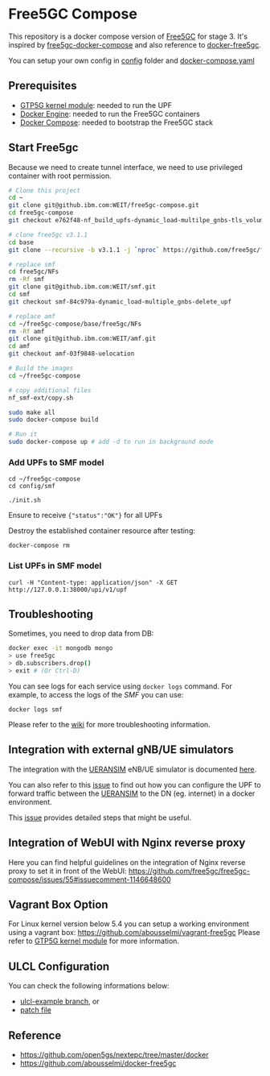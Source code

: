 # Free5GC Compose

This repository is a docker compose version of [Free5GC](https://github.com/free5gc/free5gc) for stage 3. It's inspired by [free5gc-docker-compose](https://github.com/calee0219/free5gc-docker-compose) and also reference to [docker-free5gc](https://github.com/abousselmi/docker-free5gc).

You can setup your own config in [config](./config) folder and [docker-compose.yaml](docker-compose.yaml)

## Prerequisites


- [GTP5G kernel module](https://github.com/free5gc/gtp5g): needed to run the UPF
- [Docker Engine](https://docs.docker.com/engine/install): needed to run the Free5GC containers
- [Docker Compose](https://docs.docker.com/compose/install): needed to bootstrap the Free5GC stack

## Start Free5gc

Because we need to create tunnel interface, we need to use privileged container with root permission.

```bash
# Clone this project
cd ~
git clone git@github.ibm.com:WEIT/free5gc-compose.git
cd free5gc-compose
git checkout e762f48-nf_build_upfs-dynamic_load-multilpe_gnbs-tls_volume-relocate_upf

# clone free5gc v3.1.1
cd base
git clone --recursive -b v3.1.1 -j `nproc` https://github.com/free5gc/free5gc.git

# replace smf
cd free5gc/NFs
rm -Rf smf
git clone git@github.ibm.com:WEIT/smf.git
cd smf
git checkout smf-84c979a-dynamic_load-multiple_gnbs-delete_upf

# replace amf
cd ~/free5gc-compose/base/free5gc/NFs
rm -Rf amf
git clone git@github.ibm.com:WEIT/amf.git
cd amf
git checkout amf-03f9848-uelocation

# Build the images
cd ~/free5gc-compose

# copy additional files
nf_smf-ext/copy.sh

sudo make all
sudo docker-compose build

# Run it
sudo docker-compose up # add -d to run in background mode
```

### Add UPFs to SMF model

```
cd ~/free5gc-compose
cd config/smf

./init.sh
```

Ensure to receive `{"status":"OK"}` for all UPFs

Destroy the established container resource after testing:
```
docker-compose rm
```

### List UPFs in SMF model

```
curl -H "Content-type: application/json" -X GET http://127.0.0.1:38000/upi/v1/upf
```

## Troubleshooting

Sometimes, you need to drop data from DB:

```bash
docker exec -it mongodb mongo
> use free5gc
> db.subscribers.drop()
> exit # (Or Ctrl-D)
```

You can see logs for each service using `docker logs` command. For example, to access the logs of the *SMF* you can use:

```console
docker logs smf
```

Please refer to the [wiki](https://github.com/free5gc/free5gc/wiki) for more troubleshooting information.

## Integration with external gNB/UE simulators

The integration with the [UERANSIM](https://github.com/aligungr/UERANSIM) eNB/UE simulator is documented [here](https://www.free5gc.org/installations/stage-3-sim-install/). 

You can also refer to this [issue](https://github.com/free5gc/free5gc-compose/issues/26) to find out how you can configure the UPF to forward traffic between the [UERANSIM](https://github.com/aligungr/UERANSIM) to the DN (eg. internet) in a docker environment.

This [issue](https://github.com/free5gc/free5gc-compose/issues/28) provides detailed steps that might be useful.

## Integration of WebUI with Nginx reverse proxy

Here you can find helpful guidelines on the integration of Nginx reverse proxy to set it in front of the WebUI: https://github.com/free5gc/free5gc-compose/issues/55#issuecomment-1146648600

## Vagrant Box Option

For Linux kernel version below 5.4 you can setup a working environment using a vagrant box: https://github.com/abousselmi/vagrant-free5gc
Please refer to [GTP5G kernel module](https://github.com/free5gc/gtp5g) for more information.

## ULCL Configuration 
You can check the following informations below:
- [ulcl-example branch](https://github.com/free5gc/free5gc-compose/tree/ulcl-example), or
- [patch file](https://github.com/ianchen0119/free5gc-compose-ulcl)

## Reference
- https://github.com/open5gs/nextepc/tree/master/docker
- https://github.com/abousselmi/docker-free5gc
